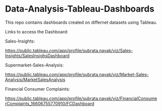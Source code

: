 # Data-Analysis-Tableau-Dashboards
This repo contains dashboards created on differnet datasets using Tableau.

Links to access the Dashboard:

Sales-Insights:

https://public.tableau.com/app/profile/subrata.nayak/viz/Sales-Insights/SalesInsighsDashboard

Supermarket-Sales-Analysis:

https://public.tableau.com/app/profile/subrata.nayak/viz/Market-Sales-Analysis/MarketSalesAnalysis

Financial Consumer Complaints:

https://public.tableau.com/app/profile/subrata.nayak/viz/FinancialConsumerComplaints_16606755770910/FCDashboard
